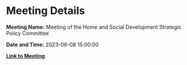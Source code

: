 # Meeting Details

**Meeting Name:** Meeting of the Home and Social Development Strategic Policy Committee

**Date and Time:** 2023-06-08 15:00:00

**[Link to Meeting](https://www.limerick.ie/council/whats-on/meeting-of-the-home-and-social-development-strategic-policy-committee-1)**
